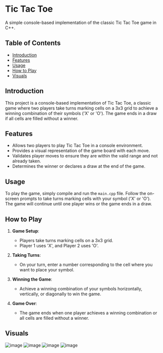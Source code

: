 # Tic Tac Toe

A simple console-based implementation of the classic Tic Tac Toe game in C++.

## Table of Contents

- [Introduction](#introduction)
- [Features](#features)
- [Usage](#usage)
- [How to Play](#how-to-play)
- [Visuals](#visuals)


## Introduction

This project is a console-based implementation of Tic Tac Toe, a classic game where two players take turns marking cells on a 3x3 grid to achieve a winning combination of their symbols ('X' or 'O'). The game ends in a draw if all cells are filled without a winner.

## Features

- Allows two players to play Tic Tac Toe in a console environment.
- Provides a visual representation of the game board with each move.
- Validates player moves to ensure they are within the valid range and not already taken.
- Determines the winner or declares a draw at the end of the game.

## Usage

To play the game, simply compile and run the `main.cpp` file. Follow the on-screen prompts to take turns marking cells with your symbol ('X' or 'O'). The game will continue until one player wins or the game ends in a draw.

## How to Play

1. **Game Setup**: 
   - Players take turns marking cells on a 3x3 grid.
   - Player 1 uses 'X', and Player 2 uses 'O'.

2. **Taking Turns**:
   - On your turn, enter a number corresponding to the cell where you want to place your symbol.

3. **Winning the Game**:
   - Achieve a winning combination of your symbols horizontally, vertically, or diagonally to win the game.

4. **Game Over**:
   - The game ends when one player achieves a winning combination or all cells are filled without a winner.

## Visuals

![image](https://github.com/Iqra-789/Tic-Tac-Toe/assets/161674167/05cbf2f7-3f59-4ecf-b553-8826a4d5a8fb)
![image](https://github.com/Iqra-789/Tic-Tac-Toe/assets/161674167/59e0f9b4-a83c-4ef2-a1e7-e88cf0fe368c)
![image](https://github.com/Iqra-789/Tic-Tac-Toe/assets/161674167/1c323fe2-2b93-4ec9-8ba1-3aac2538fd13)
![image](https://github.com/Iqra-789/Tic-Tac-Toe/assets/161674167/e3dadb15-ae46-4797-8e08-30bb0cde2d2e)





